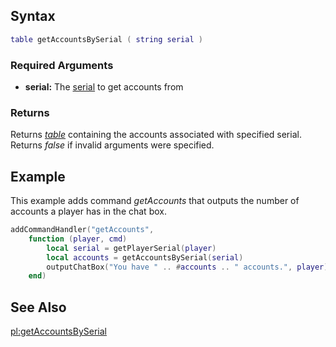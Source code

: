 Syntax
------

``` lua
table getAccountsBySerial ( string serial )
```

### Required Arguments

-   **serial:** The [serial](/docs/serial.md "wikilink") to get accounts from

### Returns

Returns *[table](/docs/table.md "wikilink")* containing the accounts associated with specified serial. Returns *false* if invalid arguments were specified.

Example
-------

This example adds command *getAccounts* that outputs the number of accounts a player has in the chat box.

``` lua
addCommandHandler("getAccounts", 
    function (player, cmd)
        local serial = getPlayerSerial(player)
        local accounts = getAccountsBySerial(serial)
        outputChatBox("You have " .. #accounts .. " accounts.", player)
    end)
```

See Also
--------

[pl:getAccountsBySerial](/docs/pl:getaccountsbyserial.md "wikilink")
